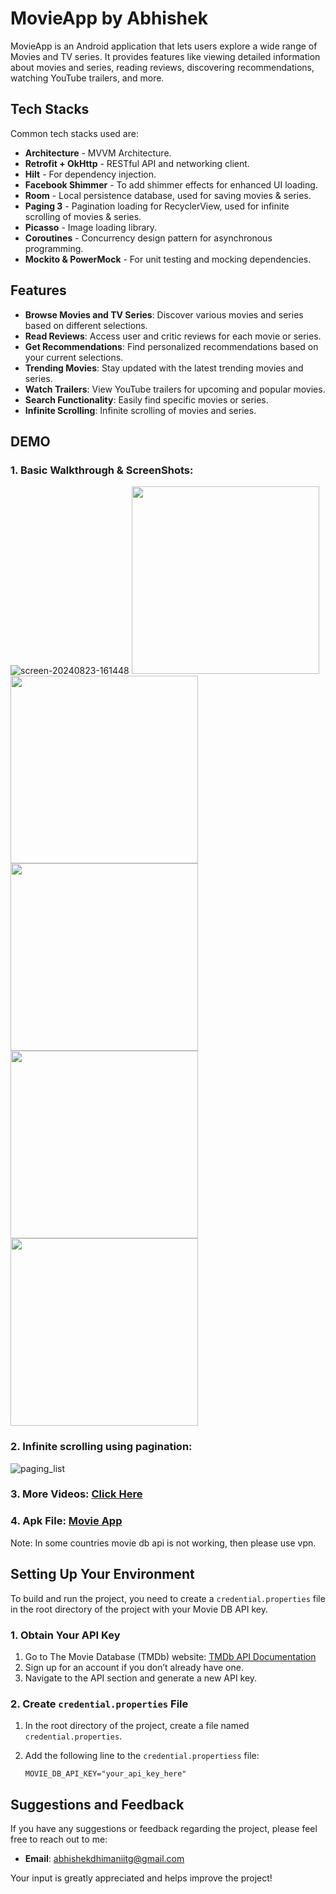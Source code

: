 # MovieApp by Abhishek

MovieApp is an Android application that lets users explore a wide range of Movies and TV series. It provides features like viewing detailed information about movies and series, reading reviews, discovering recommendations, watching YouTube trailers, and more.

## Tech Stacks

Common tech stacks used are:

- **Architecture** - MVVM Architecture.
- **Retrofit + OkHttp** - RESTful API and networking client.
- **Hilt** - For dependency injection.
- **Facebook Shimmer** - To add shimmer effects for enhanced UI loading.
- **Room** - Local persistence database, used for saving movies & series.
- **Paging 3** - Pagination loading for RecyclerView, used for infinite scrolling of movies & series.
- **Picasso** - Image loading library.
- **Coroutines** - Concurrency design pattern for asynchronous programming.
- **Mockito & PowerMock** - For unit testing and mocking dependencies.

## Features

- **Browse Movies and TV Series**: Discover various movies and series based on different selections.
- **Read Reviews**: Access user and critic reviews for each movie or series.
- **Get Recommendations**: Find personalized recommendations based on your current selections.
- **Trending Movies**: Stay updated with the latest trending movies and series.
- **Watch Trailers**: View YouTube trailers for upcoming and popular movies.
- **Search Functionality**: Easily find specific movies or series.
- **Infinite Scrolling**: Infinite scrolling of movies and series.

## DEMO

### 1. Basic Walkthrough & ScreenShots: 
![screen-20240823-161448](https://github.com/user-attachments/assets/16c786cd-2e8b-4515-a2e3-4c4ad1e5c010)
<img src="https://github.com/user-attachments/assets/f66200f1-f1a0-4055-87f9-d31a902ba532" width="300">
<img src="https://github.com/user-attachments/assets/96cc7e46-241c-4910-bb46-5d0b53e99992" width="300">
<img src="https://github.com/user-attachments/assets/4fb3e2a5-9bee-413c-8926-1fe9df230ad0" width="300">
<img src="https://github.com/user-attachments/assets/0f802ec4-4577-4158-87c8-9d9d19ae45a1" width="300">
<img src="https://github.com/user-attachments/assets/fa2be3a2-db72-4e11-a86e-6a9ef279d6f3" width="300">

### 2. Infinite scrolling using pagination: 
![paging_list](https://github.com/user-attachments/assets/245f1b9a-2f4d-467a-ba94-8d507d08a081)

### 3. More Videos: [Click Here](https://drive.google.com/drive/folders/1MgSvUu1P8FUN5MOwWTIq4NeilNPcoKvi)

### 4. Apk File: [Movie App](https://github.com/Abhidhimann/MovieApp/blob/movie_app_with_di/app/release/app-release.apk.zip) 

Note: In some countries movie db api is not working, then please use vpn.

## Setting Up Your Environment

To build and run the project, you need to create a `credential.properties` file in the root directory of the project with your Movie DB API key.

### 1. Obtain Your API Key

1. Go to The Movie Database (TMDb) website: [TMDb API Documentation](https://developer.themoviedb.org/docs/getting-started)
2. Sign up for an account if you don’t already have one.
3. Navigate to the API section and generate a new API key.

### 2. Create `credential.properties` File

1. In the root directory of the project, create a file named `credential.properties`.
2. Add the following line to the `credential.propertiess` file:

   ```properties
   MOVIE_DB_API_KEY="your_api_key_here"

## Suggestions and Feedback

If you have any suggestions or feedback regarding the project, please feel free to reach out to me:

- **Email**: [abhishekdhimaniitg@gmail.com](mailto:abhishekdhimaniitg@gmail.com)

Your input is greatly appreciated and helps improve the project!
